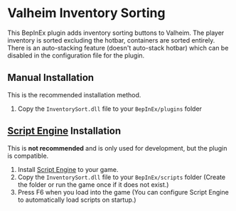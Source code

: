 # Valheim Inventory Sorting
This BepInEx plugin adds inventory sorting buttons to Valheim. The player inventory is sorted excluding the hotbar, containers are sorted entirely. There is an auto-stacking feature (doesn't auto-stack hotbar) which can be disabled in the configuration file for the plugin.

## Manual Installation
This is the recommended installation method.
1. Copy the `InventorySort.dll` file to your `BepInEx/plugins` folder

## [Script Engine](https://github.com/BepInEx/BepInEx.Debug) Installation
This is **not recommended** and is only used for development, but the plugin is compatible.
1. Install [Script Engine](https://github.com/BepInEx/BepInEx.Debug) to your game.
2. Copy the `InventorySort.dll` file to your `BepInEx/scripts` folder (Create the folder or run the game once if it does not exist.)
3. Press F6 when you load into the game (You can configure Script Engine to automatically load scripts on startup.)